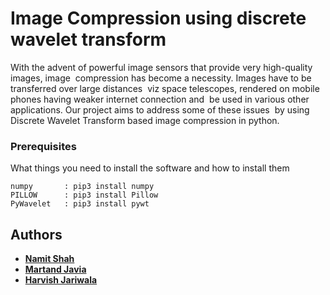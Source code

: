 # Image Compression using discrete wavelet transform

With the advent of powerful image sensors that provide very high-quality images, image  compression has become a necessity. Images have to be transferred over large distances  viz space telescopes, rendered on mobile phones having weaker internet connection and  be used in various other applications. Our project aims to address some of these issues  by using Discrete Wavelet Transform based image compression in python.

### Prerequisites

What things you need to install the software and how to install them

```
numpy       : pip3 install numpy
PILLOW      : pip3 install Pillow
PyWavelet   : pip3 install pywt
```

## Authors

* [**Namit Shah**](https://github.com/NamitS27)
* [**Martand Javia**](https://github.com/MRJ35)
* [**Harvish Jariwala**](https://github.com/harvishj)

